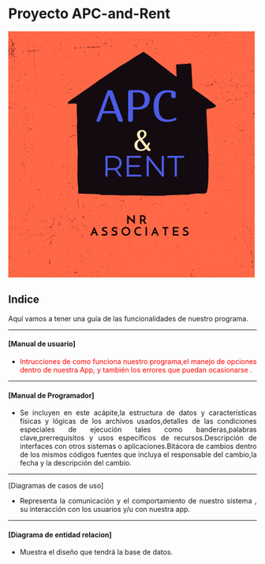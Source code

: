 
# Proyecto APC-and-Rent
<img src="img/logo.png"> 

## Indice 

<p align="align">Aquí vamos a tener una guía de las funcionalidades de nuestro programa. </p>
<hr>

#### [Manual de usuario]

- <p align="justify" style="color: red; ">  Intrucciones de como funciona nuestro programa,el manejo de opciones dentro de nuestra App, y también los errores que puedan ocasionarse .</p>
<hr>

####   [Manual de Programador] 


- <p align="justify">Se incluyen en este acápite,la estructura de datos y características físicas y lógicas de los archivos usados,detalles de las condiciones especiales de ejecución tales como banderas,palabras clave,prerrequisitos y usos específicos de recursos.Descripción de interfaces con otros sistemas o aplicaciones.Bitácora de cambios dentro de los mismos códigos fuentes que incluya el responsable del cambio,la fecha y la descripción del cambio.</p>
<hr>
   [Diagramas de casos de uso]

- <p align="justify">Representa  la comunicación y el comportamiento de nuestro  sistema , su interacción con los usuarios y/u con nuestra app.</p>

<hr>

####  [Diagrama de entidad relacion]
- <p align="justify"> Muestra el diseño que tendrá la base de datos.</p>



